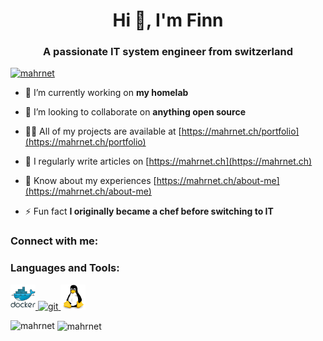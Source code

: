 <h1 align="center">Hi 👋, I'm Finn</h1>
<h3 align="center">A passionate IT system engineer from switzerland</h3>

<p align="left"> <a href="https://github.com/ryo-ma/github-profile-trophy"><img src="https://github-profile-trophy.vercel.app/?username=mahrnet" alt="mahrnet" /></a> </p>

- 🔭 I’m currently working on **my homelab**

- 👯 I’m looking to collaborate on **anything open source**

- 👨‍💻 All of my projects are available at [https://mahrnet.ch/portfolio](https://mahrnet.ch/portfolio)

- 📝 I regularly write articles on [https://mahrnet.ch](https://mahrnet.ch)

- 📄 Know about my experiences [https://mahrnet.ch/about-me](https://mahrnet.ch/about-me)

- ⚡ Fun fact **I originally became a chef before switching to IT**

<h3 align="left">Connect with me:</h3>
<p align="left">
</p>

<h3 align="left">Languages and Tools:</h3>
<p align="left"> <a href="https://www.docker.com/" target="_blank" rel="noreferrer"> <img src="https://raw.githubusercontent.com/devicons/devicon/master/icons/docker/docker-original-wordmark.svg" alt="docker" width="40" height="40"/> </a> <a href="https://git-scm.com/" target="_blank" rel="noreferrer"> <img src="https://www.vectorlogo.zone/logos/git-scm/git-scm-icon.svg" alt="git" width="40" height="40"/> </a> <a href="https://www.linux.org/" target="_blank" rel="noreferrer"> <img src="https://raw.githubusercontent.com/devicons/devicon/master/icons/linux/linux-original.svg" alt="linux" width="40" height="40"/> </a> </p>

<p><img align="left" src="https://github-readme-stats.vercel.app/api/top-langs?username=mahrnet&show_icons=true&locale=en&layout=compact" alt="mahrnet" /></p>

<p>&nbsp;<img align="center" src="https://github-readme-stats.vercel.app/api?username=mahrnet&show_icons=true&locale=en" alt="mahrnet" /></p>
